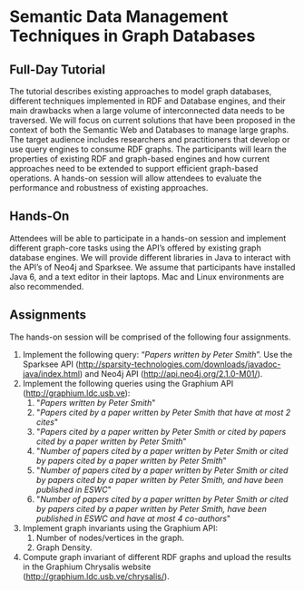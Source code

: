 Semantic Data Management Techniques in Graph Databases
======================================================

Full-Day Tutorial
-----------------

The tutorial describes existing approaches to model graph databases, different techniques implemented in RDF and Database engines, and their main drawbacks when a large volume of interconnected data needs to be traversed. We will focus on current solutions that have been proposed in the context of both the Semantic Web and Databases to manage large graphs. The target audience includes researchers and practitioners that develop or use query engines to consume RDF graphs. The participants will learn the properties of existing RDF and graph-based engines and how current approaches need to be extended to support  efficient graph-based  operations. A hands-on session will allow attendees to evaluate  the performance and robustness of existing approaches.

Hands-On
--------

Attendees will be able to participate in a hands-on session and implement different graph-core tasks using the API’s offered by existing graph database engines. We will provide different libraries in Java to interact with the API’s of Neo4j and Sparksee. We assume that participants have installed Java 6, and a text editor in their laptops. Mac and Linux environments are also recommended.

Assignments
-----------

The hands-on session will be comprised of the following four assignments.

1. Implement the following query: “_Papers written by Peter Smith_”. Use the Sparksee API (http://sparsity-technologies.com/downloads/javadoc-java/index.html) and Neo4j API (http://api.neo4j.org/2.1.0-M01/).
2. Implement the following queries using the Graphium API (http://graphium.ldc.usb.ve):
	1. "_Papers written by Peter Smith_"
	2. "_Papers cited by a paper written by Peter Smith that have at most 2 cites_"
	3. "_Papers cited by a paper written by Peter Smith or cited by papers cited by a paper written by Peter Smith_"
	4. "_Number of papers cited by a paper written by Peter Smith or cited by papers cited by a paper written by Peter Smith_"
	5. "_Number of papers cited by a paper written by Peter Smith or cited by papers cited by a paper written by Peter Smith, and have been published in ESWC_"
	6. "_Number of papers cited by a paper written by Peter Smith or cited by papers cited by a paper written by Peter Smith, have been published in ESWC and have at most 4 co-authors_"
3. Implement graph invariants using the Graphium API:
	1. Number of nodes/vertices in the graph.
	2. Graph Density.
4. Compute graph invariant of different RDF graphs and upload the results in the Graphium Chrysalis website (http://graphium.ldc.usb.ve/chrysalis/).
